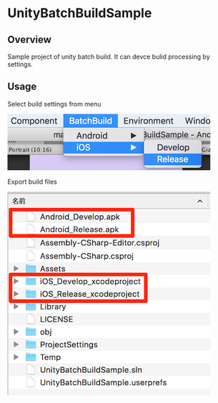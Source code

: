 # UnityBatchBuildSample

## Overview
Sample project of unity batch build.
It can devce bulid processing by settings.

## Usage
Select build settings from menu

![Select](https://github.com/sanukin39/UnityBatchBuildSample/blob/master/Images/selectEnv.png)

Export build files

![Export](https://github.com/sanukin39/UnityBatchBuildSample/blob/master/Images/export.png)
